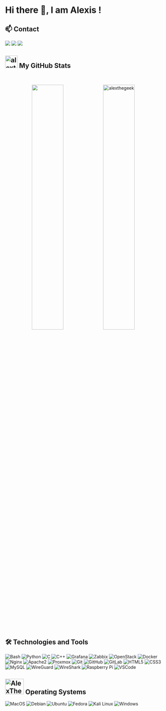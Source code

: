 <h1>Hi there 👋, I am Alexis ! </h1>


<h2>📫 Contact</h2>

<a href="https://alexis-brunet.fr"><img src="https://img.shields.io/badge/Portfolio-grey?style=for-the-badge&logo=About.me&logoColor=white"/></a>
<a href="https://linkedin.com/in/alexis-brunet"><img src="https://img.shields.io/badge/Alexis%20Brunet-%230A66C2.svg?style=for-the-badge&logo=linkedin&logoColor=white"/></a>
<a href="https://links.alexis-brunet.fr"><img src="https://img.shields.io/badge/linktree-39E09B?style=for-the-badge&logo=linktree&logoColor=white"/></a>



<h2><img src="https://media2.giphy.com/media/CwTvSiWflgCGKgz5eb/giphy.gif?cid=ecf05e472sy191foql0okctbjdxbwd3wcywx85il2swgzble&rid=giphy.gif&ct=s" alt="alexthegeek" width="40" height="40"/> My GitHub Stats </h2>
<br>
<!--<img align="left" src="https://github-readme-stats.vercel.app/api?username=alexthegeek&count_private=true&show_icons=true&include_all_commits=true&hide_rank=true&hide_title=true&theme=dracula"/>-->
<p align="center">
  <img width="45%" src="https://github-readme-stats.vercel.app/api?username=alexthegeek&count_private=true&show_icons=true&include_all_commits=true&hide_title=true&theme=dracula"/>
  <img width="45%" src="https://github-readme-streak-stats.herokuapp.com/?user=alexthegeek" alt="alexthegeek" />
</p>

<h2>🛠️ Technologies and Tools</h2>
<p>
  <img alt="Bash" src="https://img.shields.io/badge/bash-%23CDCDCE.svg?style=for-the-badge&logo=gnubash&logoColor=1B1B1F"/>
  <img alt="Python" src="https://img.shields.io/badge/-Python-black?style=for-the-badge&logo=python" /> 
  <img alt="C" src="https://img.shields.io/badge/-C-00599C?style=for-the-badge&logo=c">
  <img alt="C++" src="https://img.shields.io/badge/-C++-00599C?style=for-the-badge&logo=c%2B%2B">
  <img alt="Grafana" src="https://img.shields.io/badge/grafana-%23F46800.svg?style=for-the-badge&logo=grafana&logoColor=white"/>
  <img alt="Zabbix" src="https://img.shields.io/badge/zabbix-%23CC2936.svg?style=for-the-badge&logo=Zotero&logoColor=white"/>
  <img alt="OpenStack" src="https://img.shields.io/badge/openstack-%23ED1944.svg?style=for-the-badge&logo=openstack&logoColor=white"/>
  <img alt="Docker" src="https://img.shields.io/badge/-Docker-black?style=for-the-badge&logo=docker" />
  <img alt="Nginx" src="https://img.shields.io/badge/-Nginx-009639?style=for-the-badge&logo=nginx" />
  <img alt="Apache2" src="https://img.shields.io/badge/-Apache2-cc0033?style=for-the-badge&logo=apache"/>
  <img alt="Proxmox" src="https://img.shields.io/badge/-Proxmox-black?style=for-the-badge&logo=proxmox" />  
  <img alt="Git" src="https://img.shields.io/badge/-Git-black?style=for-the-badge&logo=git">
  <img alt="GitHub" src="https://img.shields.io/badge/-GitHub-181717?style=for-the-badge&logo=github">
  <img alt="GitLab" src="https://img.shields.io/badge/-GitLab-FCA121?style=for-the-badge&logo=gitlab">
  <img alt="HTML5" src="https://img.shields.io/badge/-HTML5-E34F26?style=for-the-badge&logo=html5&logoColor=white">
  <img alt="CSS3" src="https://img.shields.io/badge/-CSS3-1572B6?style=for-the-badge&logo=css3">
  <img alt="MySQL" src="https://img.shields.io/badge/-MySQL-grey?style=for-the-badge&logo=mysql">
  <img alt="WireGuard" src="https://img.shields.io/badge/-WireGuard-88171A?style=for-the-badge&logo=wireguard" />  
  <img alt="WireShark" src="https://img.shields.io/badge/-WireShark-1679A7?style=for-the-badge&logo=wireshark" />
  <img alt="Raspberry Pi" src="https://img.shields.io/badge/-Raspberry%20Pi-C51A4A?style=for-the-badge&logo=Raspberry-Pi">
  <img alt="VSCode" src="https://img.shields.io/badge/-VSCode-007ACC?style=for-the-badge&logo=visual-studio-code&logoColor=white" /> 
</p>


<h2><img src = "https://media1.giphy.com/media/WFZvB7VIXBgiz3oDXE/giphy.gif?cid=ecf05e47o85shd30d0qgkajffwr0b06zj4dt9onfr4vnehqk&rid=giphy.gif&ct=s" alt="AlexTheGeek" height="50" width="60"> Operating Systems</h2>
<p>
  <img alt="MacOS" src="https://img.shields.io/badge/macos-%23000000.svg?style=for-the-badge&logo=apple&logoColor=white"/>
  <img alt="Debian" src="https://img.shields.io/badge/debian-%23A81D33.svg?style=for-the-badge&logo=Debian&logoColor=white"/>
  <img alt="Ubuntu" src="https://img.shields.io/badge/Ubuntu-E95420.svg?style=for-the-badge&logo=ubuntu&logoColor=white"/>
  <img alt="Fedora" src="https://img.shields.io/badge/Fedora-294172.svg?style=for-the-badge&logo=Fedora&logoColor=white"/>
  <img alt="Kali Linux" src="https://img.shields.io/badge/Kali%20Linux-557C94.svg?style=for-the-badge&logo=kali-linux&logoColor=white"/>
  <img alt="Windows" src="https://img.shields.io/badge/windows-%230078D6.svg?style=for-the-badge&logo=windows&logoColor=white"/>
</p>

<!--
## Some Stats 
<img align="left" src="https://github-readme-stats.vercel.app/api?username=alexthegeek&count_private=true&show_icons=true&include_all_commits=true&hide_rank=true&hide_title=true&theme=dracula"/>
<img align="left" src="https://github-readme-stats.vercel.app/api/top-langs/?username=AlexTheGeek&layout=compact&theme=dracula"/>
-->

<!--
**AlexTheGeek/alexthegeek** is a ✨ _special_ ✨ repository because its `README.md` (this file) appears on your GitHub profile.

Here are some ideas to get you started:

- 🔭 I’m currently working on ...
- 🌱 I’m currently learning ...
- 👯 I’m looking to collaborate on ...
- 🤔 I’m looking for help with ...
- 💬 Ask me about ...
- 📫 How to reach me: ...
- 😄 Pronouns: ...
- ⚡ Fun fact: ...

-->
